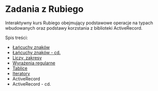 # Zadania z Rubiego

Interaktywny kurs Rubiego obejmujący podstawowe operacje na typach wbudowanych
oraz podstawy korzstania z biblioteki ActiveRecord.

Spis treści:

* [Łańcuchy znaków](Laboratorium_1.ipynb)
* [Łańcuchy znaków - cd.](Laboratorium_2.ipynb)
* [Liczy, zakresy](Laboratorium_3.ipynb)
* [Wyrażenia regularne](Laboratorium_4.ipynb)
* [Tablice](Laboratorium_5.ipynb)
* [Iteratory](Laboratorium_6.ipynb)
* ActiveRecord
* ActiveRecord - cd.
